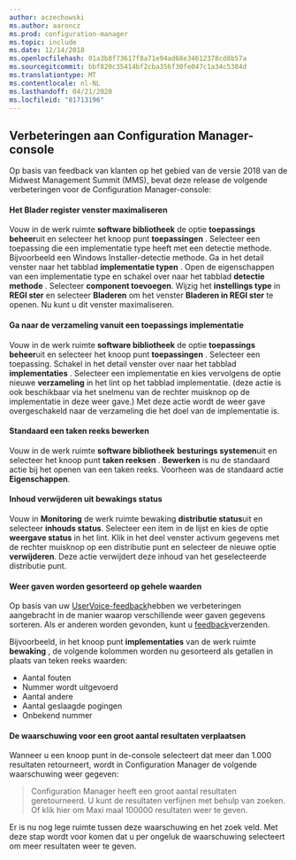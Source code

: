 ```yaml
---
author: aczechowski
ms.author: aaroncz
ms.prod: configuration-manager
ms.topic: include
ms.date: 12/14/2018
ms.openlocfilehash: 01a3b8f73617f8a71e94ad68e34612378cd8b57a
ms.sourcegitcommit: bbf820c35414bf2cba356f30fe047c1a34c5384d
ms.translationtype: MT
ms.contentlocale: nl-NL
ms.lasthandoff: 04/21/2020
ms.locfileid: "81713196"
---
```

## <a name="improvements-to-configuration-manager-console"></a><a name="bkmk_console"></a>Verbeteringen aan Configuration Manager-console
<!--3594151-->
Op basis van feedback van klanten op het gebied van de versie 2018 van de Midwest Management Summit (MMS), bevat deze release de volgende verbeteringen voor de Configuration Manager-console:

#### <a name="maximize-the-browse-registry-window"></a>Het Blader register venster maximaliseren
Vouw in de werk ruimte **software bibliotheek** de optie **toepassings beheer**uit en selecteer het knoop punt **toepassingen** . Selecteer een toepassing die een implementatie type heeft met een detectie methode. Bijvoorbeeld een Windows Installer-detectie methode. Ga in het detail venster naar het tabblad **implementatie typen** . Open de eigenschappen van een implementatie type en schakel over naar het tabblad **detectie methode** . Selecteer **component toevoegen**. Wijzig het **instellings type** in **REGI ster** en selecteer **Bladeren** om het venster **Bladeren in REGI ster** te openen. Nu kunt u dit venster maximaliseren.  

#### <a name="go-to-the-collection-from-an-application-deployment"></a>Ga naar de verzameling vanuit een toepassings implementatie
Vouw in de werk ruimte **software bibliotheek** de optie **toepassings beheer**uit en selecteer het knoop punt **toepassingen** . Selecteer een toepassing. Schakel in het detail venster over naar het tabblad **implementaties** . Selecteer een implementatie en kies vervolgens de optie nieuwe **verzameling** in het lint op het tabblad implementatie. (deze actie is ook beschikbaar via het snelmenu van de rechter muisknop op de implementatie in deze weer gave.) Met deze actie wordt de weer gave overgeschakeld naar de verzameling die het doel van de implementatie is.

#### <a name="edit-a-task-sequence-by-default"></a>Standaard een taken reeks bewerken
Vouw in de werk ruimte **software bibliotheek** **besturings systemen**uit en selecteer het knoop punt **taken reeksen** . **Bewerken** is nu de standaard actie bij het openen van een taken reeks. Voorheen was de standaard actie **Eigenschappen**.  

#### <a name="remove-content-from-monitoring-status"></a>Inhoud verwijderen uit bewakings status
Vouw in **Monitoring** de werk ruimte bewaking **distributie status**uit en selecteer **inhouds status**. Selecteer een item in de lijst en kies de optie **weergave status** in het lint. Klik in het deel venster activum gegevens met de rechter muisknop op een distributie punt en selecteer de nieuwe optie **verwijderen**. Deze actie verwijdert deze inhoud van het geselecteerde distributie punt.

#### <a name="views-sort-by-integer-values"></a>Weer gaven worden gesorteerd op gehele waarden
Op basis van uw [UserVoice-feedback](https://configurationmanager.uservoice.com/forums/300492-ideas/suggestions/31791718-columns-with-numbers-should-sort-using-natural-no)hebben we verbeteringen aangebracht in de manier waarop verschillende weer gaven gegevens sorteren. Als er anderen worden gevonden, kunt u [feedback](../../../understand/find-help.md#product-feedback)verzenden.  

Bijvoorbeeld, in het knoop punt **implementaties** van de werk ruimte **bewaking** , de volgende kolommen worden nu gesorteerd als getallen in plaats van teken reeks waarden:  

- Aantal fouten
- Nummer wordt uitgevoerd
- Aantal andere
- Aantal geslaagde pogingen
- Onbekend nummer  

#### <a name="move-the-warning-for-a-large-number-of-results"></a>De waarschuwing voor een groot aantal resultaten verplaatsen
Wanneer u een knoop punt in de-console selecteert dat meer dan 1.000 resultaten retourneert, wordt in Configuration Manager de volgende waarschuwing weer gegeven:

> Configuration Manager heeft een groot aantal resultaten geretourneerd. U kunt de resultaten verfijnen met behulp van zoeken. Of klik hier om Maxi maal 100000 resultaten weer te geven.  

Er is nu nog lege ruimte tussen deze waarschuwing en het zoek veld. Met deze stap wordt voor komen dat u per ongeluk de waarschuwing selecteert om meer resultaten weer te geven. 


